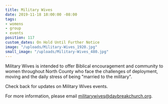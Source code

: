 ```yaml
---
title: Military Wives
date: 2019-11-18 18:00:00 -08:00
tags:
- womens
- group
- events
position: 117
custom_dates: On Hold Until Further Notice
image: "/uploads/Military-Wives_1920.jpg"
small_image: "/uploads/Military-Wives_480.jpg"
---
```


 Military Wives is intended to offer Biblical encouragement and community to women throughout North County who face the challenges of deployment, moving and the daily stress of being "married to the military". 

Check back for updates on Military Wives events.


For more information, please email [militarywives@daybreakchurch.org](militarywives@daybreakchurch.org).